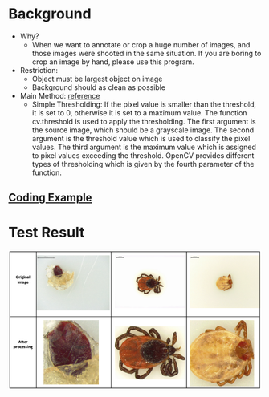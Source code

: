 # Background
  - Why?
    - When we want to annotate or crop a huge number of images, and those images were shooted in the same situation. If you are boring to crop an image by hand, please use this program.
  - Restriction: 
    - Object must be largest object on image
    - Background should as clean as possible
  - Main Method:
    [reference](https://docs.opencv.org/master/d7/d4d/tutorial_py_thresholding.html)
    - Simple Thresholding: If the pixel value is smaller than the threshold, it is set to 0, otherwise it is set to a maximum value. The function cv.threshold is used to apply the thresholding. The first argument is the source image, which should be a grayscale image. The second argument is the threshold value which is used to classify the pixel values. The third argument is the maximum value which is assigned to pixel values exceeding the threshold. OpenCV provides different types of thresholding which is given by the fourth parameter of the function.


## [Coding Example](https://github.com/xidaniel/OpenCV-Practices/blob/master/sources%20code/crop.py)


# Test Result
<img src="https://github.com/xidaniel/OpenCV-Practices/blob/master/Images/tick_crop.png"  alt="Person in right" align=center />
